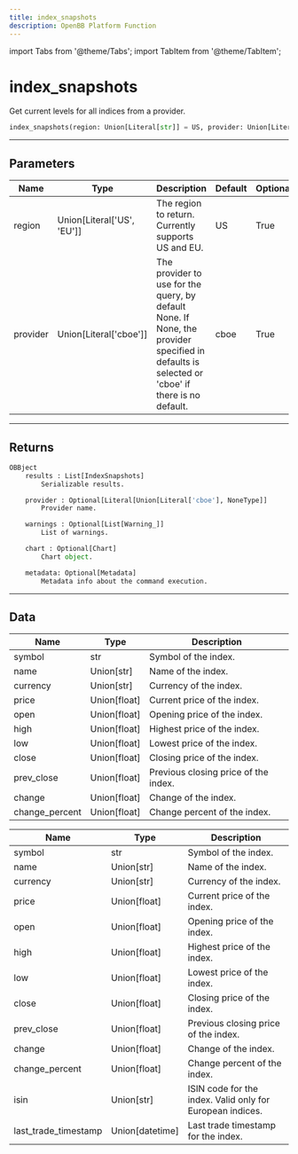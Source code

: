 ```yaml
---
title: index_snapshots
description: OpenBB Platform Function
---
```


import Tabs from '@theme/Tabs';
import TabItem from '@theme/TabItem';

# index_snapshots

Get current  levels for all indices from a provider.

```python wordwrap
index_snapshots(region: Union[Literal[str]] = US, provider: Union[Literal[str]] = cboe)
```

---

## Parameters

<Tabs>
<TabItem value="standard" label="Standard">

| Name | Type | Description | Default | Optional |
| ---- | ---- | ----------- | ------- | -------- |
| region | Union[Literal['US', 'EU']] | The region to return. Currently supports US and EU. | US | True |
| provider | Union[Literal['cboe']] | The provider to use for the query, by default None. If None, the provider specified in defaults is selected or 'cboe' if there is no default. | cboe | True |
</TabItem>

</Tabs>

---

## Returns

```python wordwrap
OBBject
    results : List[IndexSnapshots]
        Serializable results.

    provider : Optional[Literal[Union[Literal['cboe'], NoneType]]
        Provider name.

    warnings : Optional[List[Warning_]]
        List of warnings.

    chart : Optional[Chart]
        Chart object.

    metadata: Optional[Metadata]
        Metadata info about the command execution.
```

---

## Data

<Tabs>
<TabItem value="standard" label="Standard">

| Name | Type | Description |
| ---- | ---- | ----------- |
| symbol | str | Symbol of the index. |
| name | Union[str] | Name of the index. |
| currency | Union[str] | Currency of the index. |
| price | Union[float] | Current price of the index. |
| open | Union[float] | Opening price of the index. |
| high | Union[float] | Highest price of the index. |
| low | Union[float] | Lowest price of the index. |
| close | Union[float] | Closing price of the index. |
| prev_close | Union[float] | Previous closing price of the index. |
| change | Union[float] | Change of the index. |
| change_percent | Union[float] | Change percent of the index. |
</TabItem>

<TabItem value='cboe' label='cboe'>

| Name | Type | Description |
| ---- | ---- | ----------- |
| symbol | str | Symbol of the index. |
| name | Union[str] | Name of the index. |
| currency | Union[str] | Currency of the index. |
| price | Union[float] | Current price of the index. |
| open | Union[float] | Opening price of the index. |
| high | Union[float] | Highest price of the index. |
| low | Union[float] | Lowest price of the index. |
| close | Union[float] | Closing price of the index. |
| prev_close | Union[float] | Previous closing price of the index. |
| change | Union[float] | Change of the index. |
| change_percent | Union[float] | Change percent of the index. |
| isin | Union[str] | ISIN code for the index. Valid only for European indices. |
| last_trade_timestamp | Union[datetime] | Last trade timestamp for the index. |
</TabItem>

</Tabs>

